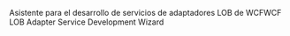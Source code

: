 <span data-ttu-id="1e659-101">Asistente para el desarrollo de servicios de adaptadores LOB de WCF</span><span class="sxs-lookup"><span data-stu-id="1e659-101">WCF LOB Adapter Service Development Wizard</span></span>